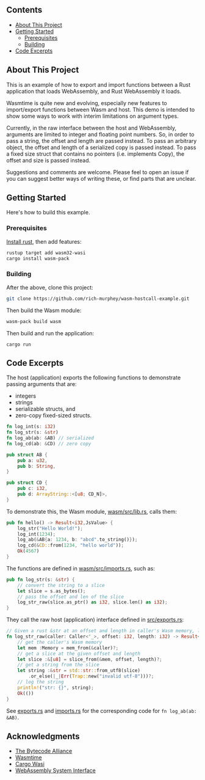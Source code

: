 ## Contents
* [About This Project](#about-this-project)
* [Getting Started](#getting-started)
  * [Prerequisites](#prerequisites)
  * [Building](#building)
* [Code Excerpts](#code-excerpts)
      
## About This Project

This is an example of how to export and import functions between a Rust
application that loads WebAssembly, and Rust WebAssembly it loads.

Wasmtime is quite new and evolving, especially new features to
import/export functions between Wasm and host.  This demo is intended
to show some ways to work with interim limitations on argument types.

Currently, in the raw interface between the host and WebAssembly,
arguments are limited to integer and floating point numbers. So, in
order to pass a string, the offset and length are passed instead.  To
pass an arbitrary object, the offset and length of a serialized copy
is passed instead. To pass a fixed size struct that contains no
pointers (i.e. implements Copy), the offset and size is passed instead. 

Suggestions and comments are welcome. Please feel to open an issue if
you can suggest better ways of writing these, or find parts that are
unclear.

## Getting Started

Here's how to build this example.

### Prerequisites

[Install rust](https://www.rust-lang.org/tools/install), then add features:

```sh
rustup target add wasm32-wasi
cargo install wasm-pack
```

### Building
After the above, clone this project:
```sh
git clone https://github.com/rich-murphey/wasm-hostcall-example.git
```
Then build the Wasm module:
```sh
wasm-pack build wasm
```
Then build and run the application:
```
cargo run
```
## Code Excerpts

The host (application) exports the following functions to demonstrate
passing arguments that are:
* integers
* strings
* serializable structs, and
* zero-copy fixed-sized structs.
```rust
fn log_int(s: i32)
fn log_str(s: &str)
fn log_ab(ab: &AB) // serialized
fn log_cd(ab: &CD) // zero copy

pub struct AB {
    pub a: u32,
    pub b: String,
}

pub struct CD {
    pub c: i32,
    pub d: ArrayString::<[u8; CD_N]>,
}
```

To demonstrate this, the Wasm module,
[wasm/src/lib.rs](wasm/src/lib.rs), calls them:
```rust
pub fn hello() -> Result<i32,JsValue> {
    log_str("Hello World!");
    log_int(1234);
    log_ab(&AB{a: 1234, b: "abcd".to_string()});
    log_cd(&CD::from(1234, "hello world"));
    Ok(4567)
}
```

The functions are defined in
[wasm/src/imports.rs](wasm/src/imports.rs), such as:
```rust
pub fn log_str(s: &str) {
    // convert the string to a slice
    let slice = s.as_bytes();
    // pass the offset and len of the slice
    log_str_raw(slice.as_ptr() as i32, slice.len() as i32);
}
```

They call the raw host (application) interface defined in [src/exports.rs](src/exports.rs):
```rust
// Given a rust &str at an offset and length in caller's Wasm memory, log it to stdout.
fn log_str_raw(caller: Caller<'_>, offset: i32, length: i32) -> Result<(), Trap> {
    // get the caller's Wasm memory
    let mem :Memory = mem_from(&caller)?;
    // get a slice at the given offset and length
    let slice :&[u8] = slice_from(&mem, offset, length)?;
    // get a string from the slice
    let string :&str = std::str::from_utf8(slice)
        .or_else(|_|Err(Trap::new("invalid utf-8")))?;
    // log the string
    println!("str: {}", string);
    Ok(())
}
```

See [exports.rs](src/exports.rs) and [imports.rs](wasm/src/imports.rs)
for the corresponding code for `fn log_ab(ab: &AB)`.

## Acknowledgments
* [The Bytecode Alliance](https://bytecodealliance.org)
* [Wasmtime](https://github.com/bytecodealliance/wasmtime)
* [Cargo Wasi](https://github.com/bytecodealliance/cargo-wasi)
* [WebAssembly System Interface](https://github.com/bytecodealliance/wasi)
